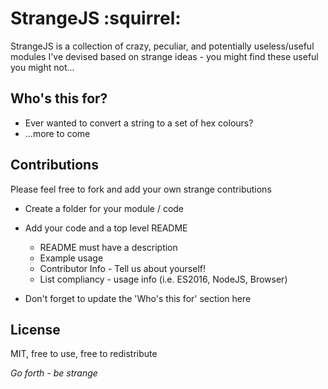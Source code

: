 # StrangeJS :squirrel: #

StrangeJS is a collection of crazy, peculiar, and potentially useless/useful modules
I've devised based on strange ideas - you might find these useful you might not...

## Who's this for? ##

- Ever wanted to convert a string to a set of hex colours?
- ...more to come

## Contributions ##

Please feel free to fork and add your own strange contributions

- Create a folder for your module / code
- Add your code and a top level README
    - README must have a description
    - Example usage
    - Contributor Info - Tell us about yourself!
    - List compliancy - usage info (i.e. ES2016, NodeJS, Browser)

- Don't forget to update the 'Who's this for' section here

## License ##

MIT, free to use, free to redistribute



*Go forth - be strange*

